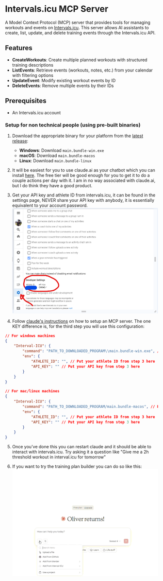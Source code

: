 # Intervals.icu MCP Server

A Model Context Protocol (MCP) server that provides tools for managing workouts and events on [Intervals.icu](https://intervals.icu). This server allows AI assistants to create, list, update, and delete training events through the Intervals.icu API.

## Features

- **CreateWorkouts**: Create multiple planned workouts with structured training descriptions
- **ListEvents**: Retrieve events (workouts, notes, etc.) from your calendar with filtering options
- **UpdateEvent**: Modify existing workout events by ID
- **DeleteEvents**: Remove multiple events by their IDs

## Prerequisites

- An Intervals.icu account

### Setup for non technical people (using pre-built binaries)

1. Download the appropriate binary for your platform from the [latest release](https://github.com/notvincent/Intervals-ICU-MCP/releases/tag/v0.0.01-alpha):
   - **Windows**: Download `main.bundle-win.exe`
   - **macOS**: Download `main.bundle-macos` 
   - **Linux**: Download `main.bundle-linux`

2. It will be easiest for you to use claude.ai as your chatbot which you can install [here](https://claude.ai/download). The free tier will be good enough for you to get it to do a couple actions per day with it. I am in no way associated with claude.ai, but I do think they have a good product.

3. Get your API key and athlete ID from intervals.icu, it can be found in the settings page, NEVER share your API key with anybody, it is essentially equivalent to your account password.
![alt text](ReadMEImages/image.png)

4. Follow [claude's instructions](https://modelcontextprotocol.io/docs/develop/connect-local-servers) on how to setup an MCP server. The one KEY difference is, for the third step you will use this configuration:

```json
// For windows machines
{
    "Interval-ICU": {
        "command": "PATH_TO_DOWNLOADED_PROGRAM\\main.bundle-win.exe", // Put the full path to the downloaded exe file
		"env": {
			"ATHLETE_ID": "", // Put your athlete ID from step 3 here
			"API_KEY": "" // Put your API key from step 3 here
		}
    }
}
```

```json
// For mac/linux machines
{
    "Interval-ICU": {
        "command": "PATH_TO_DOWNLOADED_PROGRAM/main.bundle-macos", // Put the full path to the downloaded binary
		"env": {
			"ATHLETE_ID": "", // Put your athlete ID from step 3 here
			"API_KEY": "" // Put your API key from step 3 here
		}
    }
}
```

5. Once you've done this you can restart claude and it should be able to interact with intervals.icu. Try asking it a question like "Give me a 2h threshold workout in interval.icu for tomorrow"

7. If you want to try the training plan builder you can do so like this:
![alt text](ReadMEImages/20250929-0413-51.6514406.gif)